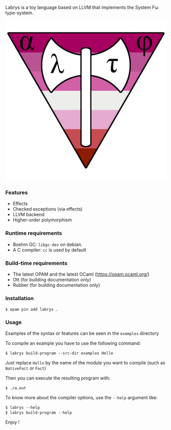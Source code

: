 Labrys is a toy language based on LLVM that implements the System Fω type-system.

![Labrys logo](doc/logo.png)

### Features

* Effects
* Checked exceptions (via effects)
* LLVM backend
* Higher-order polymorphism

### Runtime requirements

* Boehm GC: `libgc-dev` on debian.
* A C compiler: `cc` is used by default

### Build-time requirements

* The latest OPAM and the latest OCaml (https://opam.ocaml.org/)
* Ott (for building documentation only)
* Rubber (for building documentation only)

### Installation

```
$ opam pin add labrys .
```

### Usage

Examples of the syntax or features can be seen in the `examples` directory

To compile an example you have to use the following command:

```
$ labrys build-program --src-dir examples Hello
```

Just replace `Hello` by the name of the module you want to compile (such as `NativeFact` or `Fact`)

Then you can execute the resulting program with:

```
$ ./a.out
```

To know more about the compiler options, use the `--help` argument like:

```
$ labrys --help
$ labrys build-program --help
```


Enjoy !
